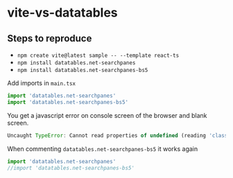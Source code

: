 # vite-vs-datatables

## Steps to reproduce

 - `npm create vite@latest sample -- --template react-ts`
 - `npm install datatables.net-searchpanes`
 - `npm install datatables.net-searchpanes-bs5`


Add imports in `main.tsx`

```ts
import 'datatables.net-searchpanes'
import 'datatables.net-searchpanes-bs5'
```

You get a javascript error on console screen of the browser and blank screen.

```javascript
Uncaught TypeError: Cannot read properties of undefined (reading 'classes')
```

When commenting `datatables.net-searchpanes-bs5` it works again

```ts
import 'datatables.net-searchpanes'
//import 'datatables.net-searchpanes-bs5'
```
